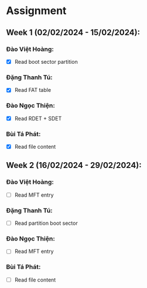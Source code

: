 # Assignment

## Week 1 (02/02/2024 - 15/02/2024):

### Đào Việt Hoàng:
- [x] Read boot sector partition

### Đặng Thanh Tú:
- [x] Read FAT table

### Đào Ngọc Thiện:
- [x] Read RDET + SDET

### Bùi Tá Phát:
- [x] Read file content

## Week 2 (16/02/2024 - 29/02/2024):
### Đào Việt Hoàng:
- [ ] Read MFT entry

### Đặng Thanh Tú:
- [ ] Read partition boot sector

### Đào Ngọc Thiện:
- [ ] Read MFT entry

### Bùi Tá Phát:
- [ ] Read file content